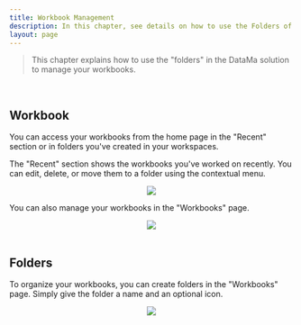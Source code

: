 ```yaml
---
title: Workbook Management
description: In this chapter, see details on how to use the Folders of your account
layout: page
---
```


> This chapter explains how to use the "folders" in the DataMa solution to manage your workbooks.

<br>

## <b>**Workbook**</b>


You can access your workbooks from the home page in the "Recent" section or in folders you've created in your workspaces.

The "Recent" section shows the workbooks you've worked on recently. You can edit, delete, or move them to a folder using the contextual menu.


<center><img src="{{site.url}}/{{site.baseurl}}/core_app/new/interface/homepage/images/workbooks_management.png"/></center>



You can also manage your workbooks in the "Workbooks" page.

<center><img src="{{site.url}}/{{site.baseurl}}/core_app/new/interface/homepage/images/workbooks_home.png"/></center>

<br>

## <b>**Folders**</b>

To organize your workbooks, you can create folders in the "Workbooks" page. Simply give the folder a name and an optional icon.

<center><img src="{{site.url}}/{{site.baseurl}}/core_app/new/interface/homepage/images/folders_icon.png"/></center>
